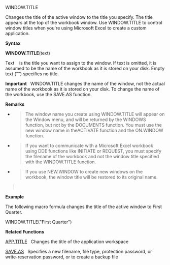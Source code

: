 WINDOW.TITLE

Changes the title of the active window to the title you specify. The
title appears at the top of the workbook window. Use WINDOW.TITLE to
control window titles when you're using Microsoft Excel to create a
custom application.

**Syntax**

**WINDOW.TITLE**(text)

Text    is the title you want to assign to the window. If text is
omitted, it is assumed to be the name of the workbook as it is stored on
your disk. Empty text ("") specifies no title.

**Important**   WINDOW.TITLE changes the name of the window, not the
actual name of the workbook as it is stored on your disk. To change the
name of the workbook, use the SAVE.AS function.

**Remarks**

  - > The window name you create using WINDOW.TITLE will appear on the
    > Window menu, and will be returned by the WINDOWS function, but not
    > by the DOCUMENTS function. You must use the new window name in
    > theACTIVATE function and the ON.WINDOW function.

  - > If you want to communicate with a Microsoft Excel workbook using
    > DDE functions like INITIATE or REQUEST, you must specify the
    > filename of the workbook and not the window title specified with
    > the WINDOW.TITLE function.

  - > If you use NEW.WINDOW to create new windows on the workbook, the
    > window title will be restored to its original name.

>  

**Example**

The following macro formula changes the title of the active window to
First Quarter.

WINDOW.TITLE("First Quarter")

**Related Functions**

[APP.TITLE](APP.TITLE.md)   Changes the title of the application workspace

[SAVE.AS](SAVE.AS.md)   Specifies a new filename, file type, protection password, or
write-reservation password, or to create a backup file


